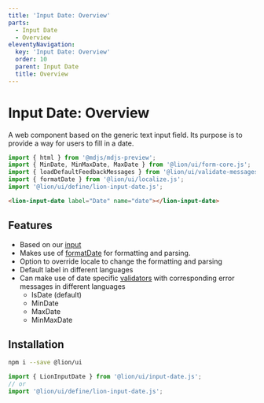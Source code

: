 ```yaml
---
title: 'Input Date: Overview'
parts:
  - Input Date
  - Overview
eleventyNavigation:
  key: 'Input Date: Overview'
  order: 10
  parent: Input Date
  title: Overview
---
```


# Input Date: Overview

A web component based on the generic text input field. Its purpose is to provide a way for users to fill in a date.

```js script
import { html } from '@mdjs/mdjs-preview';
import { MinDate, MinMaxDate, MaxDate } from '@lion/ui/form-core.js';
import { loadDefaultFeedbackMessages } from '@lion/ui/validate-messages.js';
import { formatDate } from '@lion/ui/localize.js';
import '@lion/ui/define/lion-input-date.js';
```

```html preview-story
<lion-input-date label="Date" name="date"></lion-input-date>
```

## Features

- Based on our [input](../input/overview.md)
- Makes use of [formatDate](../../fundamentals/systems/localize/dates.md) for formatting and parsing.
- Option to override locale to change the formatting and parsing
- Default label in different languages
- Can make use of date specific [validators](../../fundamentals/systems/form/validate.md) with corresponding error messages in different languages
  - IsDate (default)
  - MinDate
  - MaxDate
  - MinMaxDate

## Installation

```bash
npm i --save @lion/ui
```

```js
import { LionInputDate } from '@lion/ui/input-date.js';
// or
import '@lion/ui/define/lion-input-date.js';
```
